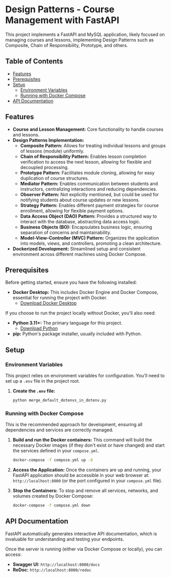 # Design Patterns - Course Management with FastAPI

This project implements a FastAPI and MySQL application, likely focused on managing courses and lessons,
implementing Design Patterns such as Composite, Chain of Responsibility, Prototype, and others.

## Table of Contents

- [Features](#features)
- [Prerequisites](#prerequisites)
- [Setup](#setup)
  - [Environment Variables](#environment-variables)
  - [Running with Docker Compose](#running-with-docker-compose)
- [API Documentation](#api-documentation)

## Features

* **Course and Lesson Management:** Core functionality to handle courses and lessons.
* **Design Patterns Implementation:**
    * **Composite Pattern:** Allows for treating individual lessons and groups of lessons (module) uniformly.
    * **Chain of Responsibility Pattern:** Enables lesson completion verification to access the next lesson, allowing for flexible and decoupled processing.
    * **Prototype Pattern:** Facilitates module cloning, allowing for easy duplication of course structures.
    * **Mediator Pattern:** Enables communication between students and instructors, centralizing interactions and reducing dependencies.
    * **Observer Pattern:** Not explicitly mentioned, but could be used for notifying students about course updates or new lessons.
    * **Strategy Pattern:** Enables different payment strategies for course enrollment, allowing for flexible payment options.
    * **Data Access Object (DAO) Pattern:** Provides a structured way to interact with the database, abstracting data access logic.
    * **Business Objects (BO):** Encapsulates business logic, ensuring separation of concerns and maintainability.
    * **Model-View-Controller (MVC) Pattern:** Organizes the application into models, views, and controllers, promoting a clean architecture.
* **Dockerized Development:** Streamlined setup and consistent environment across different machines using Docker Compose.

## Prerequisites

Before getting started, ensure you have the following installed:

* **Docker Desktop:** This includes Docker Engine and Docker Compose, essential for running the project with Docker.
    * [Download Docker Desktop](https://www.docker.com/products/docker-desktop/)

If you choose to run the project locally without Docker, you'll also need:

* **Python 3.11+:** The primary language for this project.
    * [Download Python](https://www.python.org/downloads/)
* **pip:** Python's package installer, usually included with Python.

## Setup

### Environment Variables

This project relies on environment variables for configuration. You'll need to set up a `.env` file in the project root.

1.  **Create the `.env` file:**
    ```bash
    python merge_default_dotenvs_in_dotenv.py
    ```

### Running with Docker Compose

This is the recommended approach for development, ensuring all dependencies and services are correctly managed.

1.  **Build and run the Docker containers:**
    This command will build the necessary Docker images (if they don't exist or have changed) and start the services defined in your `compose.yml`.

    ```bash
    docker-compose -f compose.yml up -d
    ```

2.  **Access the Application:**
    Once the containers are up and running, your FastAPI application should be accessible in your web browser at:
    `http://localhost:8000` (or the port configured in your `compose.yml` file).

3.  **Stop the Containers:**
    To stop and remove all services, networks, and volumes created by Docker Compose:

    ```bash
    docker-compose -f compose.yml down
    ```

## API Documentation

FastAPI automatically generates interactive API documentation, which is invaluable for understanding and testing your endpoints.

Once the server is running (either via Docker Compose or locally), you can access:

* **Swagger UI:** `http://localhost:8000/docs`
* **ReDoc:** `http://localhost:8000/redoc`
